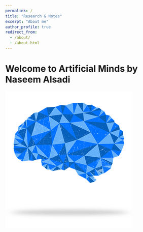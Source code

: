 ```yaml
---
permalink: /
title: "Research & Notes"
excerpt: "About me"
author_profile: true
redirect_from: 
  - /about/
  - /about.html
---
```


# Welcome to Artificial Minds by Naseem Alsadi
![](https://github.com/nalsadi/DeepQ/blob/master/assets/brain.gif)


        
      
